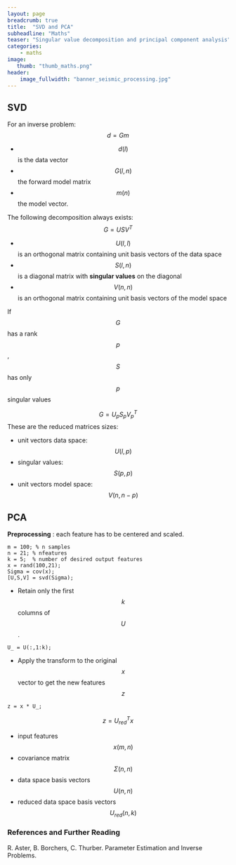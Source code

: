 ```yaml
---
layout: page
breadcrumb: true
title:  "SVD and PCA"
subheadline: "Maths"
teaser: "Singular value decomposition and principal component analysis"
categories:
    - maths
image:
   thumb: "thumb_maths.png"
header:
    image_fullwidth: "banner_seismic_processing.jpg"
---
```


## SVD
For an inverse problem:
$$
d = Gm
$$
-	$$d(l)$$ is the data vector
-	$$G(l,n)$$ the forward model matrix
-	$$m(n)$$ the model vector.

The following decomposition always exists:
$$
G = USV^T
$$

-	$$U(l,l)$$ is an orthogonal matrix containing unit basis vectors of the data space
-	$$S(l,n)$$ is a diagonal matrix with **singular values** on the diagonal
-	$$V(n,n)$$ is an orthogonal matrix containing unit basis vectors of the model space

If $$G$$ has a rank $$p$$, $$S$$ has only $$p$$ singular values

$$
G = U_pS_pV_p^T
$$
These are the reduced matrices sizes:
-	unit vectors data space: $$U(l,p)$$
-	singular values: $$S(p,p)$$
-	unit vectors model space: $$V(n,n-p)$$

## PCA

**Preprocessing** : each feature has to be centered and scaled.
```
m = 100; % n samples
n = 21; % nfeatures
k = 5;  % number of desired output features
x = rand(100,21);
Sigma = cov(x);
[U,S,V] = svd(Sigma);
```
-   Retain only the first $$k$$ columns of $$U$$.
```
U_ = U(:,1:k);
```
-   Apply the transform to the original $$x$$ vector to get the new features $$z$$
```
z = x * U_;
```
$$z = U_{red}^Tx$$

-	input features $$x(m,n)$$
-	covariance matrix $$\Sigma(n,n)$$
-	data space basis vectors $$U(n,n)$$
-	reduced data space basis vectors $$U_{red}(n,k)$$


### References and Further Reading
R. Aster, B. Borchers, C. Thurber. Parameter Estimation and Inverse Problems.